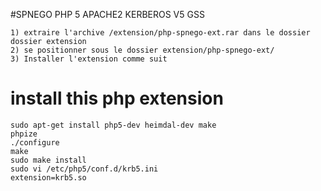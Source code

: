 #SPNEGO PHP 5 APACHE2 KERBEROS V5 GSS

    1) extraire l'archive /extension/php-spnego-ext.rar dans le dossier dossier extension
    2) se positionner sous le dossier extension/php-spnego-ext/
    3) Installer l'extension comme suit
# install this php extension
    sudo apt-get install php5-dev heimdal-dev make
    phpize
    ./configure
    make
    sudo make install
    sudo vi /etc/php5/conf.d/krb5.ini
    extension=krb5.so


